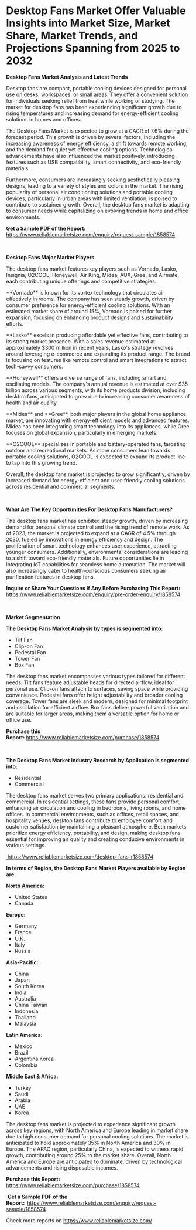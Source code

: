 <p><h1>Desktop Fans Market Offer Valuable Insights into Market Size, Market Share, Market Trends, and Projections Spanning from 2025 to 2032</h1></p><p><strong>Desktop Fans Market Analysis and Latest Trends</strong></p>
<p><p>Desktop fans are compact, portable cooling devices designed for personal use on desks, workspaces, or small areas. They offer a convenient solution for individuals seeking relief from heat while working or studying. The market for desktop fans has been experiencing significant growth due to rising temperatures and increasing demand for energy-efficient cooling solutions in homes and offices.</p><p>The Desktop Fans Market is expected to grow at a CAGR of 7.6% during the forecast period. This growth is driven by several factors, including the increasing awareness of energy efficiency, a shift towards remote working, and the demand for quiet yet effective cooling options. Technological advancements have also influenced the market positively, introducing features such as USB compatibility, smart connectivity, and eco-friendly materials.</p><p>Furthermore, consumers are increasingly seeking aesthetically pleasing designs, leading to a variety of styles and colors in the market. The rising popularity of personal air conditioning solutions and portable cooling devices, particularly in urban areas with limited ventilation, is poised to contribute to sustained growth. Overall, the desktop fans market is adapting to consumer needs while capitalizing on evolving trends in home and office environments.</p></p>
<p><strong>Get a Sample PDF of the Report:&nbsp;</strong> <a href="https://www.reliablemarketsize.com/enquiry/request-sample/1858574?utm_campaign=2941&utm_medium=2&utm_source=Github&utm_content=ia&utm_term=10042025&utm_id=desktop-fans">https://www.reliablemarketsize.com/enquiry/request-sample/1858574</a></p>
<p>&nbsp;</p>
<p><strong>Desktop Fans Major Market Players</strong></p>
<p><p>The desktop fans market features key players such as Vornado, Lasko, Insignia, O2COOL, Honeywell, Air King, Midea, AUX, Gree, and Airmate, each contributing unique offerings and competitive strategies.</p><p>**Vornado** is known for its vortex technology that circulates air effectively in rooms. The company has seen steady growth, driven by consumer preference for energy-efficient cooling solutions. With an estimated market share of around 15%, Vornado is poised for further expansion, focusing on enhancing product designs and sustainability efforts.</p><p>**Lasko** excels in producing affordable yet effective fans, contributing to its strong market presence. With a sales revenue estimated at approximately $300 million in recent years, Lasko's strategy revolves around leveraging e-commerce and expanding its product range. The brand is focusing on features like remote control and smart integrations to attract tech-savvy consumers.</p><p>**Honeywell** offers a diverse range of fans, including smart and oscillating models. The company's annual revenue is estimated at over $35 billion across various segments, with its home products division, including desktop fans, anticipated to grow due to increasing consumer awareness of health and air quality.</p><p>**Midea** and **Gree**, both major players in the global home appliance market, are innovating with energy-efficient models and advanced features. Midea has been integrating smart technology into its appliances, while Gree focuses on global expansion, particularly in emerging markets.</p><p>**O2COOL** specializes in portable and battery-operated fans, targeting outdoor and recreational markets. As more consumers lean towards portable cooling solutions, O2COOL is expected to expand its product line to tap into this growing trend.</p><p>Overall, the desktop fans market is projected to grow significantly, driven by increased demand for energy-efficient and user-friendly cooling solutions across residential and commercial segments.</p></p>
<p>&nbsp;</p>
<p><strong>What Are The Key Opportunities For Desktop Fans Manufacturers?</strong></p>
<p><p>The desktop fans market has exhibited steady growth, driven by increasing demand for personal climate control and the rising trend of remote work. As of 2023, the market is projected to expand at a CAGR of 4.5% through 2030, fueled by innovations in energy efficiency and design. The proliferation of smart technology enhances user experience, attracting younger consumers. Additionally, environmental considerations are leading to a shift toward eco-friendly materials. Future opportunities lie in integrating IoT capabilities for seamless home automation. The market will also increasingly cater to health-conscious consumers seeking air purification features in desktop fans.</p></p>
<p><strong>Inquire or Share Your Questions If Any Before Purchasing This Report:</strong> <a href="https://www.reliablemarketsize.com/enquiry/pre-order-enquiry/1858574?utm_campaign=2941&utm_medium=2&utm_source=Github&utm_content=ia&utm_term=10042025&utm_id=desktop-fans">https://www.reliablemarketsize.com/enquiry/pre-order-enquiry/1858574</a></p>
<p>&nbsp;</p>
<p><strong>Market Segmentation</strong></p>
<p><strong>The Desktop Fans Market Analysis by types is segmented into:</strong></p>
<p><ul><li>Tilt Fan</li><li>Clip-on Fan</li><li>Pedestal Fan</li><li>Tower Fan</li><li>Box Fan</li></ul></p>
<p><p>The desktop fans market encompasses various types tailored for different needs. Tilt fans feature adjustable heads for directed airflow, ideal for personal use. Clip-on fans attach to surfaces, saving space while providing convenience. Pedestal fans offer height adjustability and broader cooling coverage. Tower fans are sleek and modern, designed for minimal footprint and oscillation for efficient airflow. Box fans deliver powerful ventilation and are suitable for larger areas, making them a versatile option for home or office use.</p></p>
<p><strong>Purchase this Report:&nbsp;</strong><a href="https://www.reliablemarketsize.com/purchase/1858574?utm_campaign=2941&utm_medium=2&utm_source=Github&utm_content=ia&utm_term=10042025&utm_id=desktop-fans">https://www.reliablemarketsize.com/purchase/1858574</a></p>
<p>&nbsp;</p>
<p><strong>The Desktop Fans Market Industry Research by Application is segmented into:</strong></p>
<p><ul><li>Residential</li><li>Commercial</li></ul></p>
<p><p>The desktop fans market serves two primary applications: residential and commercial. In residential settings, these fans provide personal comfort, enhancing air circulation and cooling in bedrooms, living rooms, and home offices. In commercial environments, such as offices, retail spaces, and hospitality venues, desktop fans contribute to employee comfort and customer satisfaction by maintaining a pleasant atmosphere. Both markets prioritize energy efficiency, portability, and design, making desktop fans essential for improving air quality and creating conducive environments in various settings.</p></p>
<p><a href="https://www.reliablemarketsize.com/desktop-fans-r1858574?utm_campaign=2941&utm_medium=2&utm_source=Github&utm_content=ia&utm_term=10042025&utm_id=desktop-fans">&nbsp;https://www.reliablemarketsize.com/desktop-fans-r1858574</a></p>
<p><strong>In terms of Region, the Desktop Fans Market Players available by Region are:</strong></p>
<p>
    <p> <strong> North America: </strong>
        <ul>
            <li>United States</li>
            <li>Canada</li>
        </ul>
        </p> 
    <p> <strong> Europe: </strong>
        <ul>
            <li>Germany</li>
            <li>France</li>
            <li>U.K.</li>
            <li>Italy</li>
            <li>Russia</li>
        </ul>
        </p> 
    <p> <strong> Asia-Pacific: </strong>
        <ul>
            <li>China</li>
            <li>Japan</li>
            <li>South Korea</li>
            <li>India</li>
            <li>Australia</li>
            <li>China Taiwan</li>
            <li>Indonesia</li>
            <li>Thailand</li>
            <li>Malaysia</li>
        </ul>
        </p> 
    <p> <strong> Latin America: </strong>
        <ul>
            <li>Mexico</li>
            <li>Brazil</li>
            <li>Argentina Korea</li>
            <li>Colombia</li>
        </ul>
        </p> 
    <p> <strong> Middle East & Africa: </strong>
        <ul>
            <li>Turkey</li>
            <li>Saudi</li>
            <li>Arabia</li>
            <li>UAE</li>
            <li>Korea</li>
        </ul>
    </p>
    </p>
<p><p>The desktop fans market is projected to experience significant growth across key regions, with North America and Europe leading in market share due to high consumer demand for personal cooling solutions. The market is anticipated to hold approximately 35% in North America and 30% in Europe. The APAC region, particularly China, is expected to witness rapid growth, contributing around 25% to the market share. Overall, North America and Europe are anticipated to dominate, driven by technological advancements and rising disposable incomes.</p></p>
<p><strong>Purchase this Report: </strong><a href="https://www.reliablemarketsize.com/purchase/1858574?utm_campaign=2941&utm_medium=2&utm_source=Github&utm_content=ia&utm_term=10042025&utm_id=desktop-fans">https://www.reliablemarketsize.com/purchase/1858574</a></p>
<p>&nbsp;<strong>Get a Sample PDF of the Report:&nbsp;&nbsp;</strong><a href="https://www.reliablemarketsize.com/enquiry/request-sample/1858574?utm_campaign=2941&utm_medium=2&utm_source=Github&utm_content=ia&utm_term=10042025&utm_id=desktop-fans">https://www.reliablemarketsize.com/enquiry/request-sample/1858574</a></p>
<p><strong></strong></p>
<p>Check more reports on <a href="https://www.reliablemarketsize.com/?utm_campaign=2941&utm_medium=2&utm_source=Github&utm_content=ia&utm_term=10042025&utm_id=desktop-fans">https://www.reliablemarketsize.com/</a></p>